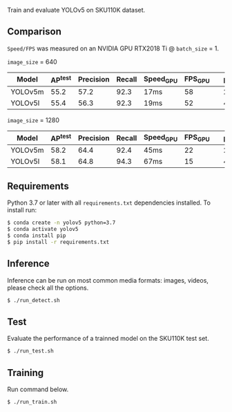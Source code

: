 

Train and evaluate YOLOv5 on SKU110K dataset.


## Comparison

`Speed/FPS` was measured on an NVIDIA GPU RTX2018 Ti @ `batch_size` = 1.

`image_size` = 640

| Model | AP<sup>test</sup> | Precision| Recall | Speed<sub>GPU</sub> | FPS<sub>GPU</sub> || params | FLOPS |
|---------- |------ |------ |------ | -------- | ------| ------ |------  |  :------: |
| YOLOv5m | 55.2     | 57.2     | 92.3    | 17ms     | 58     || 21.8M  | 39.4B
| YOLOv5l | 55.4     | 56.3     | 92.3    | 19ms     | 52     || 47.8M  | 88.1B


`image_size` = 1280

| Model | AP<sup>test</sup> | Precision| Recall | Speed<sub>GPU</sub> | FPS<sub>GPU</sub> || params | FLOPS |
|---------- |------ |------ |------ | -------- | ------| ------ |------  |  :------: |
| YOLOv5m | 58.2     | 64.4     | 92.4    | 45ms     | 22     || 21.8M  | 39.4B
| YOLOv5l | 58.1     | 64.8     | 94.3    | 67ms     | 15     || 47.8M  | 88.1B

## Requirements

Python 3.7 or later with all `requirements.txt` dependencies installed. To install run:
```bash
$ conda create -n yolov5 python=3.7
$ conda activate yolov5
$ conda install pip
$ pip install -r requirements.txt
```

## Inference

Inference can be run on most common media formats: images, videos, please check all the options.
```bash
$ ./run_detect.sh
```

## Test

Evaluate the performance of a trainned model on the SKU110K test set.
```bash
$ ./run_test.sh
```

## Training

Run command below.
```bash
$ ./run_train.sh                                   
```
